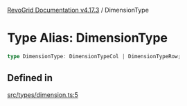 [RevoGrid Documentation v4.17.3](README.md) / DimensionType

# Type Alias: DimensionType

```ts
type DimensionType: DimensionTypeCol | DimensionTypeRow;
```

## Defined in

[src/types/dimension.ts:5](https://github.com/revolist/revogrid/blob/2ad9a56a428342a01bbb7a115a581a401dbe3fef/src/types/dimension.ts#L5)
